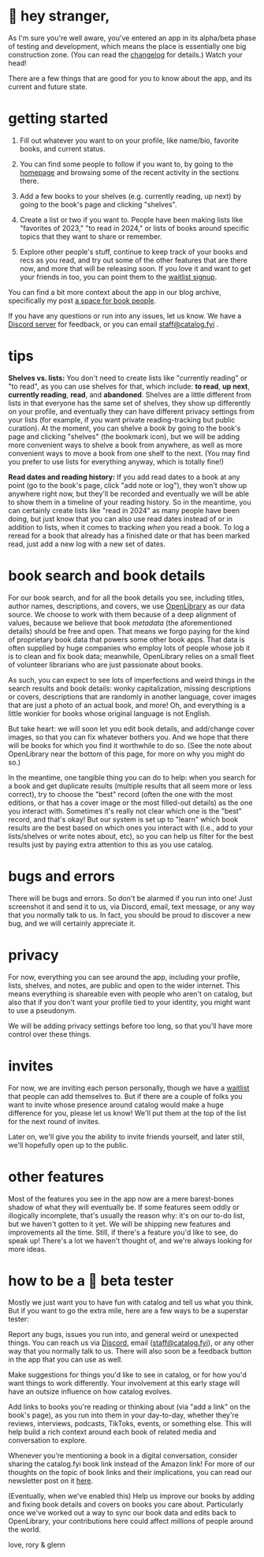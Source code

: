 # 💌 hey stranger,

As I'm sure you're well aware, you've entered an app in its alpha/beta phase of testing and development, which means the place is essentially one big construction zone. (You can read the [changelog](https://catalog.fyi/changelog) for details.) Watch your head!

There are a few things that are good for you to know about the app, and its current and future state.

# getting started

1. Fill out whatever you want to on your profile, like name/bio, favorite books, and current status.

2. You can find some people to follow if you want to, by going to the [homepage](https://catalog.fyi/home) and browsing some of the recent activity in the sections there.

3. Add a few books to your shelves (e.g. currently reading, up next) by going to the book's page and clicking "shelves".

4. Create a list or two if you want to. People have been making lists like "favorites of 2023," "to read in 2024," or lists of books around specific topics that they want to share or remember.

5. Explore other people's stuff, continue to keep track of your books and recs as you read, and try out some of the other features that are there now, and more that will be releasing soon. If you love it and want to get your friends in too, you can point them to the [waitlist signup](https://tally.so/r/mZ20aA).

You can find a bit more context about the app in our blog archive, specifically my post [a space for book people](https://catalog.fyi/news/catalog-news-004-a-space-for-book-people).

If you have any questions or run into any issues, let us know. We have a [Discord server](https://discord.gg/Htj7gWYCkC) for feedback, or you can email staff@catalog.fyi .

# tips

**Shelves vs. lists:**
You don't need to create lists like "currently reading" or "to read", as you can use shelves for that, which include: **to read**, **up next**, **currently reading**, **read**, and **abandoned**. Shelves are a little different from lists in that everyone has the same set of shelves, they show up differently on your profile, and eventually they can have different privacy settings from your lists (for example, if you want private reading-tracking but public curation). At the moment, you can shelve a book by going to the book's page and clicking "shelves" (the bookmark icon), but we will be adding more convenient ways to shelve a book from anywhere, as well as more convenient ways to move a book from one shelf to the next. (You may find you prefer to use lists for everything anyway, which is totally fine!)

**Read dates and reading history:**
If you add read dates to a book at any point (go to the book's page, click "add note or log"), they won't show up anywhere right now, but they'll be recorded and eventually we will be able to show them in a timeline of your reading history. So in the meantime, you can certainly create lists like "read in 2024" as many people have been doing, but just know that you can also use read dates instead of or in addition to lists, when it comes to tracking _when_ you read a book. To log a reread for a book that already has a finished date or that has been marked read, just add a new log with a new set of dates.

# book search and book details

For our book search, and for all the book details you see, including titles, author names, descriptions, and covers, we use [OpenLibrary](https://openlibrary.org/) as our data source. We choose to work with them because of a deep alignment of values, because we believe that book _metadata_ (the aforementioned details) should be free and open. That means we forgo paying for the kind of proprietary book data that powers some other book apps. That data is often supplied by huge companies who employ lots of people whose job it is to clean and fix book data; meanwhile, OpenLibrary relies on a small fleet of volunteer librarians who are just passionate about books.

As such, you can expect to see lots of imperfections and weird things in the search results and book details: wonky capitalization, missing descriptions or covers, descriptions that are randomly in another language, cover images that are just a photo of an actual book, and more! Oh, and everything is a little wonkier for books whose original language is not English.

But take heart: we will soon let you edit book details, and add/change cover images, so that you can fix whatever bothers you. And we hope that there will be books for which you find it worthwhile to do so. (See the note about OpenLibrary near the bottom of this page, for more on why you might do so.)

In the meantime, one tangible thing you can do to help: when you search for a book and get duplicate results (multiple results that all seem more or less correct), try to choose the "best" record (often the one with the most editions, or that has a cover image or the most filled-out details) as the one you interact with. Sometimes it's really not clear which one is the "best" record, and that's okay! But our system is set up to "learn" which book results are the best based on which ones you interact with (i.e., add to your lists/shelves or write notes about, etc), so you can help us filter for the best results just by paying extra attention to this as you use catalog.

# bugs and errors

There will be bugs and errors. So don't be alarmed if you run into one! Just screenshot it and send it to us, via Discord, email, text message, or any way that you normally talk to us. In fact, you should be proud to discover a new bug, and we will certainly appreciate it.

# privacy

For now, everything you can see around the app, including your profile, lists, shelves, and notes, are public and open to the wider internet. This means everything is shareable even with people who aren't on catalog, but also that if you don't want your profile tied to your identity, you might want to use a pseudonym.

We will be adding privacy settings before too long, so that you'll have more control over these things.

# invites

For now, we are inviting each person personally, though we have a [waitlist](https://tally.so/r/mZ20aA) that people can add themselves to. But if there are a couple of folks you want to invite whose presence around catalog would make a huge difference for you, please let us know! We'll put them at the top of the list for the next round of invites.

Later on, we'll give you the ability to invite friends yourself, and later still, we'll hopefully open up to the public.

# other features

Most of the features you see in the app now are a mere barest-bones shadow of what they will eventually be. If some features seem oddly or illogically incomplete, that's usually the reason why: it's on our to-do list, but we haven't gotten to it yet. We will be shipping new features and improvements all the time. Still, if there's a feature you'd like to see, do speak up! There's a lot we haven't thought of, and we're always looking for more ideas.

# how to be a 🌟 beta tester

Mostly we just want you to have fun with catalog and tell us what you think. But if you want to go the extra mile, here are a few ways to be a superstar tester:

Report any bugs, issues you run into, and general weird or unexpected things. You can reach us via [Discord](https://discord.gg/Htj7gWYCkC), email (staff@catalog.fyi), or any other way that you normally talk to us. There will also soon be a feedback button in the app that you can use as well.

Make suggestions for things you'd like to see in catalog, or for how you'd want things to work differently. Your involvement at this early stage will have an outsize influence on how catalog evolves.

Add links to books you're reading or thinking about (via "add a link" on the book's page), as you run into them in your day-to-day, whether they're reviews, interviews, podcasts, TikToks, events, or something else. This will help build a rich context around each book of related media and conversation to explore.

Whenever you're mentioning a book in a digital conversation, consider sharing the catalog.fyi book link instead of the Amazon link! For more of our thoughts on the topic of book links and their implications, you can read our newsletter post on it [here](https://catalog.fyi/news/catalog-news-003-the-book-link).

(Eventually, when we've enabled this) Help us improve our books by adding and fixing book details and covers on books you care about. Particularly once we've worked out a way to sync our book data and edits back to OpenLibrary, your contributions here could affect _millions_ of people around the world.

love,
rory & glenn
